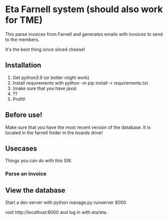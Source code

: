 # Eta Farnell system (should also work for TME)
This parse invoices from Farnell and generates emails with invoices to send to the members.

It's the best thing since sliced cheese!

## Installation
1. Get python3.9 (or better might work)
2. Install requirements with python -m pip install -r requirements.txt
3. (make sure that you have java)
4. ??
5. Profit!

## Before use!
Make sure that you have the most recent version of the database. It is located in the farnell folder in the boards drive!

## Usecases
Things you can do with this SW.

### Parse an invoice 


## View the database
Start a dev server with
python manage.py runserver 8000

visit http://localhost:8000 and log in with eta/eta.
